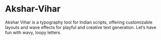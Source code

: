 # Akshar-Vihar
Akshar Vihar is a typography tool for Indian scripts, offering customizable layouts and wave effects for playful and creative text generation. Let’s have fun with wavy, loopy letters.
